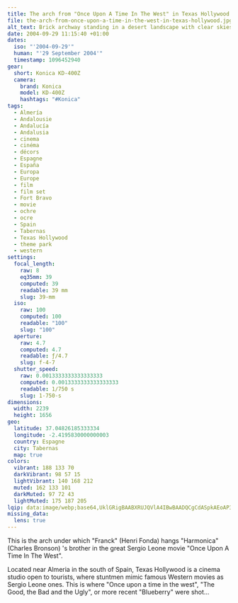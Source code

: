 ```yaml
---
title: The arch from "Once Upon A Time In The West" in Texas Hollywood
file: the-arch-from-once-upon-a-time-in-the-west-in-texas-hollywood.jpg
alt_text: Brick archway standing in a desert landscape with clear skies.
date: 2004-09-29 11:15:40 +01:00
dates:
  iso: "'2004-09-29'"
  human: "'29 September 2004'"
  timestamp: 1096452940
gear:
  short: Konica KD-400Z
  camera:
    brand: Konica
    model: KD-400Z
    hashtags: "#Konica"
tags:
  - Almería
  - Andalousie
  - Andalucía
  - Andalusia
  - cinema
  - cinéma
  - décors
  - Espagne
  - España
  - Europa
  - Europe
  - film
  - film set
  - Fort Bravo
  - movie
  - ochre
  - ocre
  - Spain
  - Tabernas
  - Texas Hollywood
  - theme park
  - western
settings:
  focal_length:
    raw: 8
    eq35mm: 39
    computed: 39
    readable: 39 mm
    slug: 39-mm
  iso:
    raw: 100
    computed: 100
    readable: "100"
    slug: "100"
  aperture:
    raw: 4.7
    computed: 4.7
    readable: ƒ/4.7
    slug: f-4-7
  shutter_speed:
    raw: 0.0013333333333333333
    computed: 0.0013333333333333333
    readable: 1/750 s
    slug: 1-750-s
dimensions:
  width: 2239
  height: 1656
geo:
  latitude: 37.04826185333334
  longitude: -2.4195830000000003
  country: Espagne
  city: Tabernas
  map: true
colors:
  vibrant: 188 133 70
  darkVibrant: 98 57 15
  lightVibrant: 140 168 212
  muted: 162 133 101
  darkMuted: 97 72 43
  lightMuted: 175 187 205
lqip: data:image/webp;base64,UklGRigBAABXRUJQVlA4IBwBAADQCgCdASpkAEoAP3GsyF00rTIzKvlacpAuCWMAzNNT22FmtdnFIV5SFLmB4jaPrgQY8IJ+QmWMfxz+puy+TRYwrIa8dFz6PX0zFTLmiyKAbCSIFzvcl5fEmc9U1DYjGAD+oI2D/bKBPW+g+LjJ66Dmp17P7MHyoGCcbICebbXgQSyZUR98Hj9jOPl7C3WLat4VbWllvpJXID2Gazw0FoYGPzZvi63Z/fIWq9iyGaLdN60ssILO66aSSiCQ0FmguyToLeVKJJ+Ksmkjek9gMTx7WnYkxJ2n5dcp9rG8SYGbbmolSOP9QY7Ncjb9X78xAok/Ad0YuEnPUy2l71Yniz3BfJt9PNvNuxkQBrxCVTL/ypTaj7+dvCcDxv/gAA==
missing_data:
  lens: true
---
```


This is the arch under which "Franck" (Henri Fonda) hangs "Harmonica" (Charles Bronson) 's brother in the great Sergio Leone movie  "Once Upon A Time In The West".

Located near Almeria in the south of Spain, Texas Hollywood is a cinema studio open to tourists, where stuntmen mimic famous Western movies as Sergio Leone ones. This is where "Once upon a time in the west", "The Good, the Bad and the Ugly", or more recent "Blueberry" were shot...
